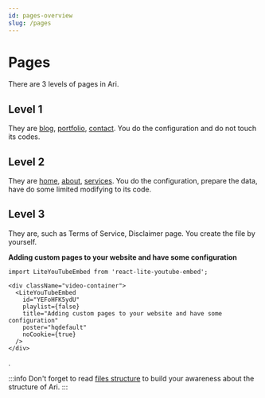 ```yaml
---
id: pages-overview
slug: /pages
---
```


# Pages

There are 3 levels of pages in Ari.

## Level 1

They are [blog](../blog.mdx), [portfolio](../portfolio.mdx), [contact](./contact.mdx). You do the configuration and do not touch its codes.

## Level 2

They are [home](./home.mdx), [about](./about.mdx), [services](./services.mdx). You do the configuration, prepare the data, have do some limited modifying to its code.

## Level 3

They are, such as Terms of Service, Disclaimer page. You create the file by yourself.

**Adding custom pages to your website and have some configuration**
```mdx-code-block
import LiteYouTubeEmbed from 'react-lite-youtube-embed';

<div className="video-container">
  <LiteYouTubeEmbed
    id="YEFoHFK5ydU"
    playlist={false}
    title="Adding custom pages to your website and have some configuration"
    poster="hqdefault"
    noCookie={true}
  />
</div>
```

.

:::info
Don't forget to read [files structure](../../advanced-guides/files-structure.mdx) to build your awareness about the structure of Ari.
:::